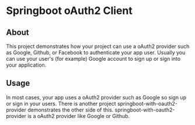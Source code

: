 # Springboot oAuth2 Client

## About
This project demonstrates how your project can use a oAuth2 provider such as Google, Github, or Facebook to authenticate your app user. Usually you can use your user's (for example) Google account to sign up or sign into your application.

## Usage
In most cases, your app uses a oAuth2 provider such as Google so sign up or sign in your users. There is another project springboot-with-oauth2-provider demonstrates the other side of this. springboot-with-oauth2-provider is a oAuth2 provider like Google or Github.
